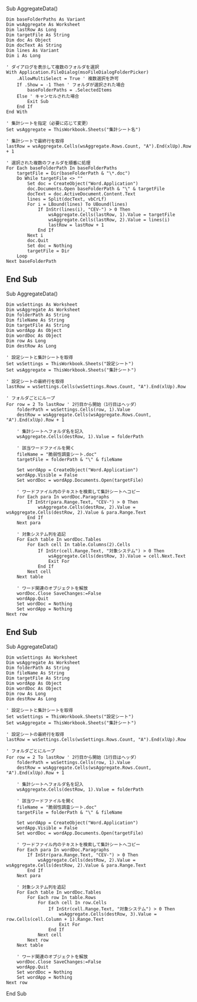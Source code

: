 Sub AggregateData()

    Dim baseFolderPaths As Variant
    Dim wsAggregate As Worksheet
    Dim lastRow As Long
    Dim targetFile As String
    Dim doc As Object
    Dim docText As String
    Dim lines As Variant
    Dim i As Long
    
    ' ダイアログを表示して複数のフォルダを選択
    With Application.FileDialog(msoFileDialogFolderPicker)
        .AllowMultiSelect = True ' 複数選択を許可
        If .Show = -1 Then ' フォルダが選択された場合
            baseFolderPaths = .SelectedItems
        Else ' キャンセルされた場合
            Exit Sub
        End If
    End With
    
    ' 集計シートを指定（必要に応じて変更）
    Set wsAggregate = ThisWorkbook.Sheets("集計シート名")
    
    ' 集計シートで最終行を取得
    lastRow = wsAggregate.Cells(wsAggregate.Rows.Count, "A").End(xlUp).Row + 1
    
    ' 選択された複数のフォルダを順番に処理
    For Each baseFolderPath In baseFolderPaths
        targetFile = Dir(baseFolderPath & "\*.doc")
        Do While targetFile <> ""
            Set doc = CreateObject("Word.Application")
            doc.Documents.Open baseFolderPath & "\" & targetFile
            docText = doc.ActiveDocument.Content.Text
            lines = Split(docText, vbCrLf)
            For i = LBound(lines) To UBound(lines)
                If InStr(lines(i), "CEV-") > 0 Then
                    wsAggregate.Cells(lastRow, 1).Value = targetFile
                    wsAggregate.Cells(lastRow, 2).Value = lines(i)
                    lastRow = lastRow + 1
                End If
            Next i
            doc.Quit
            Set doc = Nothing
            targetFile = Dir
        Loop
    Next baseFolderPath
End Sub
---------------

Sub AggregateData()

    Dim wsSettings As Worksheet
    Dim wsAggregate As Worksheet
    Dim folderPath As String
    Dim fileName As String
    Dim targetFile As String
    Dim wordApp As Object
    Dim wordDoc As Object
    Dim row As Long
    Dim destRow As Long
    
    ' 設定シートと集計シートを取得
    Set wsSettings = ThisWorkbook.Sheets("設定シート")
    Set wsAggregate = ThisWorkbook.Sheets("集計シート")
    
    ' 設定シートの最終行を取得
    lastRow = wsSettings.Cells(wsSettings.Rows.Count, "A").End(xlUp).Row
    
    ' フォルダごとにループ
    For row = 2 To lastRow ' 2行目から開始（1行目はヘッダ）
        folderPath = wsSettings.Cells(row, 1).Value
        destRow = wsAggregate.Cells(wsAggregate.Rows.Count, "A").End(xlUp).Row + 1
        
        ' 集計シートへフォルダ名を記入
        wsAggregate.Cells(destRow, 1).Value = folderPath
        
        ' 該当ワードファイルを開く
        fileName = "脆弱性調査シート.doc"
        targetFile = folderPath & "\" & fileName
        
        Set wordApp = CreateObject("Word.Application")
        wordApp.Visible = False
        Set wordDoc = wordApp.Documents.Open(targetFile)
        
        ' ワードファイル内のテキストを検索して集計シートへコピー
        For Each para In wordDoc.Paragraphs
            If InStr(para.Range.Text, "CEV-") > 0 Then
                wsAggregate.Cells(destRow, 2).Value = wsAggregate.Cells(destRow, 2).Value & para.Range.Text
            End If
        Next para
        
        ' 対象システム列を追記
        For Each table In wordDoc.Tables
            For Each cell In table.Columns(2).Cells
                If InStr(cell.Range.Text, "対象システム") > 0 Then
                    wsAggregate.Cells(destRow, 3).Value = cell.Next.Text
                    Exit For
                End If
            Next cell
        Next table
        
        ' ワード関連のオブジェクトを解放
        wordDoc.Close SaveChanges:=False
        wordApp.Quit
        Set wordDoc = Nothing
        Set wordApp = Nothing
    Next row
End Sub
----------
Sub AggregateData()

    Dim wsSettings As Worksheet
    Dim wsAggregate As Worksheet
    Dim folderPath As String
    Dim fileName As String
    Dim targetFile As String
    Dim wordApp As Object
    Dim wordDoc As Object
    Dim row As Long
    Dim destRow As Long
    
    ' 設定シートと集計シートを取得
    Set wsSettings = ThisWorkbook.Sheets("設定シート")
    Set wsAggregate = ThisWorkbook.Sheets("集計シート")
    
    ' 設定シートの最終行を取得
    lastRow = wsSettings.Cells(wsSettings.Rows.Count, "A").End(xlUp).Row
    
    ' フォルダごとにループ
    For row = 2 To lastRow ' 2行目から開始（1行目はヘッダ）
        folderPath = wsSettings.Cells(row, 1).Value
        destRow = wsAggregate.Cells(wsAggregate.Rows.Count, "A").End(xlUp).Row + 1
        
        ' 集計シートへフォルダ名を記入
        wsAggregate.Cells(destRow, 1).Value = folderPath
        
        ' 該当ワードファイルを開く
        fileName = "脆弱性調査シート.doc"
        targetFile = folderPath & "\" & fileName
        
        Set wordApp = CreateObject("Word.Application")
        wordApp.Visible = False
        Set wordDoc = wordApp.Documents.Open(targetFile)
        
        ' ワードファイル内のテキストを検索して集計シートへコピー
        For Each para In wordDoc.Paragraphs
            If InStr(para.Range.Text, "CEV-") > 0 Then
                wsAggregate.Cells(destRow, 2).Value = wsAggregate.Cells(destRow, 2).Value & para.Range.Text
            End If
        Next para
        
        ' 対象システム列を追記
        For Each table In wordDoc.Tables
            For Each row In table.Rows
                For Each cell In row.Cells
                    If InStr(cell.Range.Text, "対象システム") > 0 Then
                        wsAggregate.Cells(destRow, 3).Value = row.Cells(cell.Column + 1).Range.Text
                        Exit For
                    End If
                Next cell
            Next row
        Next table
        
        ' ワード関連のオブジェクトを解放
        wordDoc.Close SaveChanges:=False
        wordApp.Quit
        Set wordDoc = Nothing
        Set wordApp = Nothing
    Next row
End Sub
